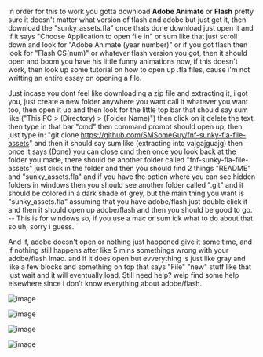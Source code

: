in order for this to work you gotta download **Adobe Animate** or **Flash** pretty sure it doesn't matter what version of flash and adobe but just get it, then download the "sunky_assets.fla" once thats done download just open it and if it says "Choose Application to open file in" or sum like that just scroll down and look for "Adobe Animate (year number)" or if you got flash then look for "Flash CS(num)" or whatever flash version you got, then it should open and boom you have his little funny animations now, if this doesn't work, then look up some tutorial on how to open up .fla files, cause i'm not writting an entire essay on opening a file.


Just incase you dont feel like downloading a zip file and extracting it, i got you, just create a new folder anywhere you want call it whatever you want too, then open it up and then look for the little top bar that should say sum like ("This PC > (Directory) > (Folder Name)") then click on it delete the text then type in that bar "cmd" then command prompt should open up, then just type in: "git clone https://github.com/SMSomeGuy/fnf-sunky-fla-file-assets" and then it should say sum like (extracting into vajgajguajg) then once it says (Done) you can close cmd then once you look back at the folder you made, there should be another folder called "fnf-sunky-fla-file-assets" just click in the folder and then you should find 2 things "README" and "sunky_assets.fla" and if you have the option where you can see hidden folders in windows then you should see another folder called ".git" and it should be colored in a dark shade of grey, but the main thing you want is "sunky_assets.fla" assuming that you have adobe/flash just double click it and then it should open up adobe/flash and then you should be good to go. -- This is for windows so, if you use a mac or sum idk what to do about that so uh, sorry i guess.


And if, adobe doesn't open or nothing just happened give it some time, and if nothing still happens after like 5 mins somethings wrong with your adobe/flash lmao.
and if it does open but evverything is just like gray and like a few blocks and something on top that says "File" "new" stuff like that just wait and it will eventually load. Still need help? welp find some help elsewhere since i don't know everything about adobe/flash.


![image](https://user-images.githubusercontent.com/92963724/138385821-abd69d7a-c130-4acf-bcaf-5f760f08d799.png)


![image](https://user-images.githubusercontent.com/92963724/138385911-fe519505-524c-45e0-942a-0b8f1a28119d.png)


![image](https://user-images.githubusercontent.com/92963724/138385934-c0a9afba-284e-4371-b75e-27b020220c3b.png)


![image](https://user-images.githubusercontent.com/92963724/138385958-0ebd4e0d-d952-4d6a-96ae-122afb727506.png)

